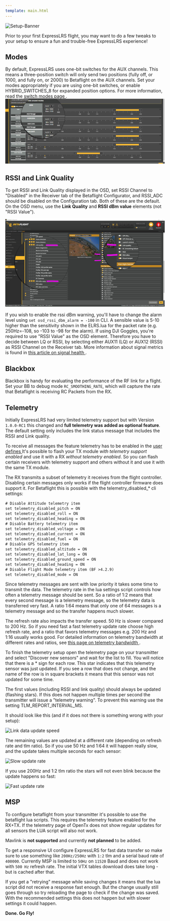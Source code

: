 ```yaml
---
template: main.html
---
```


![Setup-Banner](https://raw.githubusercontent.com/ExpressLRS/ExpressLRS-hardware/master/img/quick-start.png)

Prior to your first ExpressLRS flight, you may want to do a few tweaks to your setup to ensure a fun and trouble-free ExpressLRS experience!

## Modes

By default, ExpressLRS uses one-bit switches for the AUX channels. This means a three-position switch will only send two positions (fully off, or 1000, and fully on, or 2000) to Betaflight on the AUX channels. Set your modes appropriately if you are using one-bit switches, or enable HYBRID_SWITCHES_8 for expanded position options. For more information, read the <a href="/software/switch-config"> switch modes page </a>.
![Modes](../assets/images/Modes.jpg)

## RSSI and Link Quality

To get RSSI and Link Quality displayed in the OSD, set RSSI Channel to "Disabled" in the Receiver tab of the Betaflight Configurator, and RSSI_ADC should be disabled on the Configuration tab. Both of these are the default. On the OSD menu, use the **Link Quality** and **RSSI dBm value** elements (not "RSSI Value").

![OSD](../assets/images/OSD.jpg)

If you wish to enable the rssi dBm warning, you'll have to change the alarm level using `set osd_rssi_dbm_alarm = -100` in CLI. A sensible value is 5-10 higher than the sensitivity shown in the ELRS.lua for the packet rate (e.g. 250Hz=-108, so -103 to -98 for the alarm). If using DJI Goggles, you're required to use "RSSI Value" as the OSD element. Therefore you have to decide between LQ or RSSI, by selecting either AUX11 (LQ) or AUX12 (RSSI) as RSSI Channel on the Receiver tab. More information about signal metrics is found in <a href="/info/signal-health"> this article on signal health </a>.

## Blackbox

Blackbox is handy for evaluating the performance of the RF link for a flight. Set your BB to debug mode `RC_SMOOTHING_RATE`, which will capture the rate that Betaflight is receiving RC Packets from the RX.

## Telemetry

Initially ExpressLRS had very limited telemetry support but with Version `1.0.0-RC1` this changed and **full telemetry was added as optional feature**.
The default setting only includes the link status message that includes the RSSI and Link quality.

To receive all messages the feature telemetry has to be enabled in the <a href="/quick-start/user-defines/#telemetry"> user defines </a>
It's possible to flash your TX module *with telemetry support enabled* and use it with a RX *without telemetry enabled*.
So you can flash certain receivers with telemetry support and others without it and use it with the same TX module.

The RX transmits a subset of telemetry it receives from the flight controller. Disabling certain messages only works if the flight controller
firmware does support it. For Betaflight this is possible with the telemetry_disabled_* cli settings:

```
# Disable Attitude telemetry item
set telemetry_disabled_pitch = ON
set telemetry_disabled_roll = ON
set telemetry_disabled_heading = ON
# Disable Battery telemetry item
set telemetry_disabled_voltage = ON
set telemetry_disabled_current = ON
set telemetry_disabled_fuel = ON
# Disable GPS telemetry item
set telemetry_disabled_altitude = ON
set telemetry_disabled_lat_long = ON
set telemetry_disabled_ground_speed = ON
set telemetry_disabled_heading = ON
# Disable Flight Mode telemetry item (BF >4.2.9)
set telemetry_disabled_mode = ON 
```

Since telemetry messages are sent with low priority it takes some time to transmit the data. The telemetry rate in the lua settings script controls how often a telemetry message should be sent. So a ratio of 1:2 means that every second message is a telemetry message, so the telemetry data is transferred very fast. A ratio 1:64 means that only one of 64 messages is a telemetry message and so the transfer happens much slower.

The refresh rate also impacts the transfer speed. 50 Hz is slower compared to 200 Hz. So if you need fast a fast telemetry update rate
choose high refresh rate, and a ratio that favors telemetry messages e.g. 200 Hz and 1:16 usually works good. For detailed information on telemetry bandwidth at different rates and ratios, see <a href="/info/telem-bandwidth/"> this page on telemetry bandwidth </a>.

To finish the telemetry setup open the telemetry page on your transmitter and select "Discover new sensors" and wait for the list to fill.
You will notice that there is a * sign for each row. This star indicates that this telemetry sensor was just updated. 
If you see a row that does not change, and the name of the row is in square brackets it means that this sensor was not updated for some time.

The first values (including RSSI and link quality) should always be updated (flashing stars). If this does not happen multiple times per second 
the transmitter will issue a "telemetry warning". To prevent this warning use the setting TLM_REPORT_INTERVAL_MS.

It should look like this (and if it does not there is something wrong with your setup):

![Link data update speed](https://github.com/ExpressLRS/ExpressLRS-Hardware/raw/master/img/wiki-from-discord/link.gif)

The remaining values are updated at a different rate (depending on refresh rate and tlm ratio). So if you use 50 Hz and 1:64 it will happen really slow, and the update takes multiple seconds for each sensor:

![Slow update rate](https://github.com/ExpressLRS/ExpressLRS-Hardware/raw/master/img/wiki-from-discord/slow.gif)

If you use 200Hz and 1:2 tlm ratio the stars will not even blink because the update happens so fast:

![Fast update rate](https://github.com/ExpressLRS/ExpressLRS-Hardware/raw/master/img/wiki-from-discord/fast.gif)

## MSP

To configure betaflight from your transmitter it's possible to use the betaflight lua scripts. 
This requires the telemetry feature enabled for the RX+TX. If the telemetry page of OpenTx does not show regular updates for all sensors the LUA script will also not work.

Mavlink is **not supported** and currently **not planned** to be added.

To get a responsive UI configure ExpressLRS for fast data transfer so make sure to use something like `200Hz/250Hz` with `1:2` tlm and 
a serial baud rate of `400000`. Currently MSP is limited to `50Hz` on `11520` Baud and does not work with `500 Hz` refresh rate.
The initial VTX tables download does take long - but is cached after that. 

If you get a "retrying" message while saving changes it means that the lua script did not receive a response fast enough. But the change usually still goes through so try reloading the page to check if the change was saved. With the recommended settings this does not happen but with slower settings it could happen.


**Done. Go Fly!**